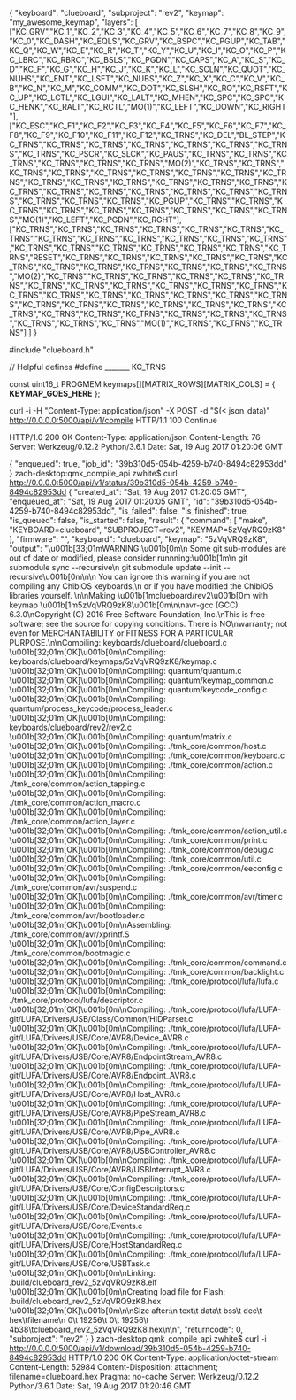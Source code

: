 {
  "keyboard": "clueboard",
  "subproject": "rev2",
  "keymap": "my_awesome_keymap",
  "layers": [
    ["KC_GRV","KC_1","KC_2","KC_3","KC_4","KC_5","KC_6","KC_7","KC_8","KC_9","KC_0","KC_DASH","KC_EQLS","KC_GRV","KC_BSPC","KC_PGUP","KC_TAB","KC_Q","KC_W","KC_E","KC_R","KC_T","KC_Y","KC_U","KC_I","KC_O","KC_P","KC_LBRC","KC_RBRC","KC_BSLS","KC_PGDN","KC_CAPS","KC_A","KC_S","KC_D","KC_F","KC_G","KC_H","KC_J","KC_K","KC_L","KC_SCLN","KC_QUOT","KC_NUHS","KC_ENT","KC_LSFT","KC_NUBS","KC_Z","KC_X","KC_C","KC_V","KC_B","KC_N","KC_M","KC_COMM","KC_DOT","KC_SLSH","KC_RO","KC_RSFT","KC_UP","KC_LCTL","KC_LGUI","KC_LALT","KC_MHEN","KC_SPC","KC_SPC","KC_HENK","KC_RALT","KC_RCTL","MO(1)","KC_LEFT","KC_DOWN","KC_RIGHT"],
    ["KC_ESC","KC_F1","KC_F2","KC_F3","KC_F4","KC_F5","KC_F6","KC_F7","KC_F8","KC_F9","KC_F10","KC_F11","KC_F12","KC_TRNS","KC_DEL","BL_STEP","KC_TRNS","KC_TRNS","KC_TRNS","KC_TRNS","KC_TRNS","KC_TRNS","KC_TRNS","KC_TRNS","KC_PSCR","KC_SLCK","KC_PAUS","KC_TRNS","KC_TRNS","KC_TRNS","KC_TRNS","KC_TRNS","KC_TRNS","MO(2)","KC_TRNS","KC_TRNS","KC_TRNS","KC_TRNS","KC_TRNS","KC_TRNS","KC_TRNS","KC_TRNS","KC_TRNS","KC_TRNS","KC_TRNS","KC_TRNS","KC_TRNS","KC_TRNS","KC_TRNS","KC_TRNS","KC_TRNS","KC_TRNS","KC_TRNS","KC_TRNS","KC_TRNS","KC_TRNS","KC_TRNS","KC_TRNS","KC_TRNS","KC_PGUP","KC_TRNS","KC_TRNS","KC_TRNS","KC_TRNS","KC_TRNS","KC_TRNS","KC_TRNS","KC_TRNS","KC_TRNS","MO(1)","KC_LEFT","KC_PGDN","KC_RGHT"],
    ["KC_TRNS","KC_TRNS","KC_TRNS","KC_TRNS","KC_TRNS","KC_TRNS","KC_TRNS","KC_TRNS","KC_TRNS","KC_TRNS","KC_TRNS","KC_TRNS","KC_TRNS","KC_TRNS","KC_TRNS","KC_TRNS","KC_TRNS","KC_TRNS","KC_TRNS","KC_TRNS","RESET","KC_TRNS","KC_TRNS","KC_TRNS","KC_TRNS","KC_TRNS","KC_TRNS","KC_TRNS","KC_TRNS","KC_TRNS","KC_TRNS","KC_TRNS","KC_TRNS","MO(2)","KC_TRNS","KC_TRNS","KC_TRNS","KC_TRNS","KC_TRNS","KC_TRNS","KC_TRNS","KC_TRNS","KC_TRNS","KC_TRNS","KC_TRNS","KC_TRNS","KC_TRNS","KC_TRNS","KC_TRNS","KC_TRNS","KC_TRNS","KC_TRNS","KC_TRNS","KC_TRNS","KC_TRNS","KC_TRNS","KC_TRNS","KC_TRNS","KC_TRNS","KC_TRNS","KC_TRNS","KC_TRNS","KC_TRNS","KC_TRNS","KC_TRNS","KC_TRNS","KC_TRNS","KC_TRNS","KC_TRNS","MO(1)","KC_TRNS","KC_TRNS","KC_TRNS"]
  ]
}

#include "clueboard.h"

// Helpful defines
#define _______ KC_TRNS

const uint16_t PROGMEM keymaps[][MATRIX_ROWS][MATRIX_COLS] = {
__KEYMAP_GOES_HERE__
};


curl -i -H "Content-Type: application/json" -X POST -d "$(< json_data)" http://0.0.0.0:5000/api/v1/compile
HTTP/1.1 100 Continue

HTTP/1.0 200 OK
Content-Type: application/json
Content-Length: 76
Server: Werkzeug/0.12.2 Python/3.6.1
Date: Sat, 19 Aug 2017 01:20:06 GMT

{
  "enqueued": true,
  "job_id": "39b310d5-054b-4259-b740-8494c82953dd"
}
zach-desktop:qmk_compile_api zwhite$ curl http://0.0.0.0:5000/api/v1/status/39b310d5-054b-4259-b740-8494c82953dd
{
  "created_at": "Sat, 19 Aug 2017 01:20:05 GMT",
  "enqueued_at": "Sat, 19 Aug 2017 01:20:05 GMT",
  "id": "39b310d5-054b-4259-b740-8494c82953dd",
  "is_failed": false,
  "is_finished": true,
  "is_queued": false,
  "is_started": false,
  "result": {
    "command": [
      "make",
      "KEYBOARD=clueboard",
      "SUBPROJECT=rev2",
      "KEYMAP=5zVqVRQ9zK8"
    ],
    "firmware": "<hex file>",
    "keyboard": "clueboard",
    "keymap": "5zVqVRQ9zK8",
    "output": "\u001b[33;01mWARNING:\u001b[0m\n Some git sub-modules are out of date or modified, please consider runnning:\u001b[1m\n git submodule sync --recursive\n git submodule update --init --recursive\u001b[0m\n\n You can ignore this warning if you are not compiling any ChibiOS keyboards,\n or if you have modified the ChibiOS libraries yourself. \n\nMaking \u001b[1mclueboard/rev2\u001b[0m with keymap \u001b[1m5zVqVRQ9zK8\u001b[0m\n\navr-gcc (GCC) 6.3.0\nCopyright (C) 2016 Free Software Foundation, Inc.\nThis is free software; see the source for copying conditions.  There is NO\nwarranty; not even for MERCHANTABILITY or FITNESS FOR A PARTICULAR PURPOSE.\n\nCompiling: keyboards/clueboard/clueboard.c                                                          \u001b[32;01m[OK]\u001b[0m\nCompiling: keyboards/clueboard/keymaps/5zVqVRQ9zK8/keymap.c                                         \u001b[32;01m[OK]\u001b[0m\nCompiling: quantum/quantum.c                                                                        \u001b[32;01m[OK]\u001b[0m\nCompiling: quantum/keymap_common.c                                                                  \u001b[32;01m[OK]\u001b[0m\nCompiling: quantum/keycode_config.c                                                                 \u001b[32;01m[OK]\u001b[0m\nCompiling: quantum/process_keycode/process_leader.c                                                 \u001b[32;01m[OK]\u001b[0m\nCompiling: keyboards/clueboard/rev2/rev2.c                                                          \u001b[32;01m[OK]\u001b[0m\nCompiling: quantum/matrix.c                                                                         \u001b[32;01m[OK]\u001b[0m\nCompiling: ./tmk_core/common/host.c                                                                 \u001b[32;01m[OK]\u001b[0m\nCompiling: ./tmk_core/common/keyboard.c                                                             \u001b[32;01m[OK]\u001b[0m\nCompiling: ./tmk_core/common/action.c                                                               \u001b[32;01m[OK]\u001b[0m\nCompiling: ./tmk_core/common/action_tapping.c                                                       \u001b[32;01m[OK]\u001b[0m\nCompiling: ./tmk_core/common/action_macro.c                                                         \u001b[32;01m[OK]\u001b[0m\nCompiling: ./tmk_core/common/action_layer.c                                                         \u001b[32;01m[OK]\u001b[0m\nCompiling: ./tmk_core/common/action_util.c                                                          \u001b[32;01m[OK]\u001b[0m\nCompiling: ./tmk_core/common/print.c                                                                \u001b[32;01m[OK]\u001b[0m\nCompiling: ./tmk_core/common/debug.c                                                                \u001b[32;01m[OK]\u001b[0m\nCompiling: ./tmk_core/common/util.c                                                                 \u001b[32;01m[OK]\u001b[0m\nCompiling: ./tmk_core/common/eeconfig.c                                                             \u001b[32;01m[OK]\u001b[0m\nCompiling: ./tmk_core/common/avr/suspend.c                                                          \u001b[32;01m[OK]\u001b[0m\nCompiling: ./tmk_core/common/avr/timer.c                                                            \u001b[32;01m[OK]\u001b[0m\nCompiling: ./tmk_core/common/avr/bootloader.c                                                       \u001b[32;01m[OK]\u001b[0m\nAssembling: ./tmk_core/common/avr/xprintf.S                                                         \u001b[32;01m[OK]\u001b[0m\nCompiling: ./tmk_core/common/bootmagic.c                                                            \u001b[32;01m[OK]\u001b[0m\nCompiling: ./tmk_core/common/command.c                                                              \u001b[32;01m[OK]\u001b[0m\nCompiling: ./tmk_core/common/backlight.c                                                            \u001b[32;01m[OK]\u001b[0m\nCompiling: ./tmk_core/protocol/lufa/lufa.c                                                          \u001b[32;01m[OK]\u001b[0m\nCompiling: ./tmk_core/protocol/lufa/descriptor.c                                                    \u001b[32;01m[OK]\u001b[0m\nCompiling: ./tmk_core/protocol/lufa/LUFA-git/LUFA/Drivers/USB/Class/Common/HIDParser.c              \u001b[32;01m[OK]\u001b[0m\nCompiling: ./tmk_core/protocol/lufa/LUFA-git/LUFA/Drivers/USB/Core/AVR8/Device_AVR8.c               \u001b[32;01m[OK]\u001b[0m\nCompiling: ./tmk_core/protocol/lufa/LUFA-git/LUFA/Drivers/USB/Core/AVR8/EndpointStream_AVR8.c       \u001b[32;01m[OK]\u001b[0m\nCompiling: ./tmk_core/protocol/lufa/LUFA-git/LUFA/Drivers/USB/Core/AVR8/Endpoint_AVR8.c             \u001b[32;01m[OK]\u001b[0m\nCompiling: ./tmk_core/protocol/lufa/LUFA-git/LUFA/Drivers/USB/Core/AVR8/Host_AVR8.c                 \u001b[32;01m[OK]\u001b[0m\nCompiling: ./tmk_core/protocol/lufa/LUFA-git/LUFA/Drivers/USB/Core/AVR8/PipeStream_AVR8.c           \u001b[32;01m[OK]\u001b[0m\nCompiling: ./tmk_core/protocol/lufa/LUFA-git/LUFA/Drivers/USB/Core/AVR8/Pipe_AVR8.c                 \u001b[32;01m[OK]\u001b[0m\nCompiling: ./tmk_core/protocol/lufa/LUFA-git/LUFA/Drivers/USB/Core/AVR8/USBController_AVR8.c        \u001b[32;01m[OK]\u001b[0m\nCompiling: ./tmk_core/protocol/lufa/LUFA-git/LUFA/Drivers/USB/Core/AVR8/USBInterrupt_AVR8.c         \u001b[32;01m[OK]\u001b[0m\nCompiling: ./tmk_core/protocol/lufa/LUFA-git/LUFA/Drivers/USB/Core/ConfigDescriptors.c              \u001b[32;01m[OK]\u001b[0m\nCompiling: ./tmk_core/protocol/lufa/LUFA-git/LUFA/Drivers/USB/Core/DeviceStandardReq.c              \u001b[32;01m[OK]\u001b[0m\nCompiling: ./tmk_core/protocol/lufa/LUFA-git/LUFA/Drivers/USB/Core/Events.c                         \u001b[32;01m[OK]\u001b[0m\nCompiling: ./tmk_core/protocol/lufa/LUFA-git/LUFA/Drivers/USB/Core/HostStandardReq.c                \u001b[32;01m[OK]\u001b[0m\nCompiling: ./tmk_core/protocol/lufa/LUFA-git/LUFA/Drivers/USB/Core/USBTask.c                        \u001b[32;01m[OK]\u001b[0m\nLinking: .build/clueboard_rev2_5zVqVRQ9zK8.elf                                                      \u001b[32;01m[OK]\u001b[0m\nCreating load file for Flash: .build/clueboard_rev2_5zVqVRQ9zK8.hex                                 \u001b[32;01m[OK]\u001b[0m\n\nSize after:\n   text\t   data\t    bss\t    dec\t    hex\tfilename\n      0\t  19256\t      0\t  19256\t   4b38\tclueboard_rev2_5zVqVRQ9zK8.hex\n\n",
    "returncode": 0,
    "subproject": "rev2"
  }
}
zach-desktop:qmk_compile_api zwhite$ curl -i http://0.0.0.0:5000/api/v1/download/39b310d5-054b-4259-b740-8494c82953dd
HTTP/1.0 200 OK
Content-Type: application/octet-stream
Content-Length: 52984
Content-Disposition: attachment; filename=clueboard.hex
Pragma: no-cache
Server: Werkzeug/0.12.2 Python/3.6.1
Date: Sat, 19 Aug 2017 01:20:46 GMT

<hex contents>